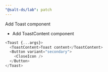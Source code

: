 ```yaml
---
"@salt-ds/lab": patch
---
```


Add Toast component

- Add ToastContent component

```js
<Toast {...args}>
  <ToastContent>Toast content</ToastContent>
  <Button variant="secondary">
    <CloseIcon />
  </Button>
</Toast>
```

